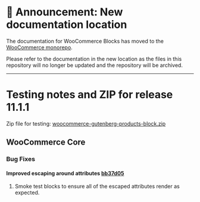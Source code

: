 # 📣 Announcement: New documentation location

The documentation for WooCommerce Blocks has moved to the [WooCommerce monorepo](https://github.com/woocommerce/woocommerce/tree/trunk/plugins/woocommerce-blocks/docs/).

Please refer to the documentation in the new location as the files in this repository will no longer be updated and the repository will be archived.

---

# Testing notes and ZIP for release 11.1.1

Zip file for testing: [woocommerce-gutenberg-products-block.zip](https://github.com/woocommerce/woocommerce-blocks/files/12664716/woocommerce-gutenberg-products-block.zip)

## WooCommerce Core

### Bug Fixes

#### Improved escaping around attributes [bb37d05](https://github.com/woocommerce/woocommerce-blocks/commit/bb37d056bccccd714fa6617c5da6f50d54837f41)

1. Smoke test blocks to ensure all of the escaped attributes render as expected.
